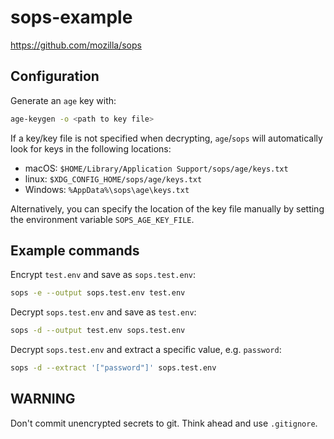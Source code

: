 # sops-example

<https://github.com/mozilla/sops>

## Configuration

Generate an `age` key with:

```sh
age-keygen -o <path to key file>
```

If a key/key file is not specified when decrypting, `age`/`sops` will automatically look for keys in the following locations:

- macOS: `$HOME/Library/Application Support/sops/age/keys.txt`
- linux: `$XDG_CONFIG_HOME/sops/age/keys.txt`
- Windows: `%AppData%\sops\age\keys.txt`

Alternatively, you can specify the location of the key file manually by setting the environment variable `SOPS_AGE_KEY_FILE`.

## Example commands

Encrypt `test.env` and save as `sops.test.env`:

```sh
sops -e --output sops.test.env test.env
```

Decrypt `sops.test.env` and save as `test.env`:

```sh
sops -d --output test.env sops.test.env
```

Decrypt `sops.test.env` and extract a specific value, e.g. `password`:

```sh
sops -d --extract '["password"]' sops.test.env
```

## WARNING

Don't commit unencrypted secrets to git.  Think ahead and use `.gitignore`.
